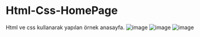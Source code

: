 # Html-Css-HomePage
Html ve css kullanarak yapılan örnek anasayfa.
![image](https://user-images.githubusercontent.com/81384606/184841435-9058e7cc-f312-464d-ae9e-6a71a3abe2f6.png)
![image](https://user-images.githubusercontent.com/81384606/184841536-0de3b743-6328-42be-b563-52808eebabf6.png)
![image](https://user-images.githubusercontent.com/81384606/184841584-d66076a7-8e23-4e9c-8fdb-faa86b0fdf24.png)
